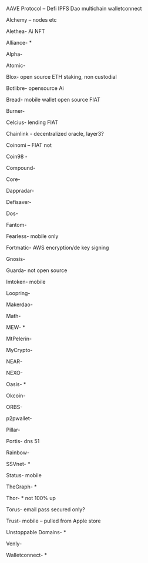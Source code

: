 AAVE Protocol – Defi IPFS Dao multichain walletconnect

Alchemy – nodes etc

Alethea- Ai NFT

Alliance- *

Alpha-

Atomic-

Blox- open source ETH staking, non custodial

Botlibre- opensource Ai

Bread- mobile wallet open source FIAT

Burner-

Celcius- lending FIAT

Chainlink - decentralized oracle, layer3?

Coinomi – FIAT not

Coin98 -

Compound-

Core-

Dappradar-

Defisaver-

Dos-

Fantom-

Fearless- mobile only

Fortmatic- AWS encryption/de key signing

Gnosis-

Guarda- not open source

Imtoken- mobile

Loopring-

Makerdao-

Math-

MEW- *

MtPelerin-

MyCrypto-

NEAR-

NEXO-

Oasis- *

Okcoin-

ORBS-

p2pwallet-

Pillar-

Portis- dns 51

Rainbow-

SSVnet- * 

Status- mobile

TheGraph- *

Thor- * not 100% up

Torus- email pass secured only?

Trust- mobile – pulled from Apple store

Unstoppable Domains- *

Venly-

Walletconnect- *
